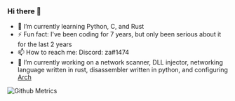 ### Hi there 👋

- 🌱 I’m currently learning Python, C, and Rust
- ⚡ Fun fact: I've been coding for 7 years, but only been serious about it for the last 2 years
- 📫 How to reach me: Discord: za#1474
- 🔭 I’m currently working on a network scanner, DLL injector, networking language written in rust, disassembler written in python, and configuring [Arch](https://archlinux.org "Arch Linux website")

![Github Metrics](https://metrics.lecoq.io/jpie726?template=classic&languages=1&pagespeed=1&followup=1&pagespeed.detailed=false&pagespeed.screenshot=false&config.timezone=America%2FChicago&config.animated=true)
